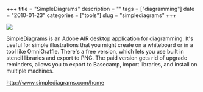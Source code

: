 +++
title = "SimpleDiagrams"
description = ""
tags = ["diagramming"]
date = "2010-01-23"
categories = ["tools"]
slug = "simplediagrams"
+++


<div class="tool-screenshot mb1"><a href="http://www.simplediagrams.com/home"><img id="bluga-thumbnail-2739" class="bluga-thumbnail custom" src="http://media.konigi.com/bluga/
wt523007014be88_custom.jpg"/></a></div><p><a href="http://www.simplediagrams.com/home">SimpleDiagrams</a> is an Adobe AIR desktop application for diagramming. It's useful for simple illustrations that you might create on a whiteboard or in a tool like OmniGraffle. There's a free version, which lets you use built in stencil libraries and export to PNG. The paid version gets rid of upgrade reminders, allows you to export to Basecamp, import libraries, and install on multiple machines.</p>

  
<p><a href="http://www.simplediagrams.com/home">http://www.simplediagrams.com/home</a></p>
      

